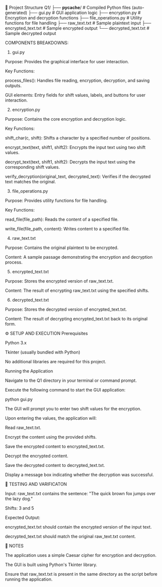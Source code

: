 📂 Project Structure
Q1/
├── __pycache__/                # Compiled Python files (auto-generated)
├── gui.py                      # GUI application logic
├── encryption.py               # Encryption and decryption functions
├── file_operations.py          # Utility functions for file handling
├── raw_text.txt                # Sample plaintext input
├── encrypted_text.txt          # Sample encrypted output
└── decrypted_text.txt          # Sample decrypted output

COMPONENTS BREAKDOWNS:
1. gui.py

Purpose: Provides the graphical interface for user interaction.

Key Functions:

process_files(): Handles file reading, encryption, decryption, and saving outputs.

GUI elements: Entry fields for shift values, labels, and buttons for user interaction.

2. encryption.py

Purpose: Contains the core encryption and decryption logic.

Key Functions:

shift_char(c, shift): Shifts a character by a specified number of positions.

encrypt_text(text, shift1, shift2): Encrypts the input text using two shift values.

decrypt_text(text, shift1, shift2): Decrypts the input text using the corresponding shift values.

verify_decryption(original_text, decrypted_text): Verifies if the decrypted text matches the original.

3. file_operations.py

Purpose: Provides utility functions for file handling.

Key Functions:

read_file(file_path): Reads the content of a specified file.

write_file(file_path, content): Writes content to a specified file.

4. raw_text.txt

Purpose: Contains the original plaintext to be encrypted.

Content: A sample passage demonstrating the encryption and decryption process.

5. encrypted_text.txt

Purpose: Stores the encrypted version of raw_text.txt.

Content: The result of encrypting raw_text.txt using the specified shifts.

6. decrypted_text.txt

Purpose: Stores the decrypted version of encrypted_text.txt.

Content: The result of decrypting encrypted_text.txt back to its original form.

⚙️ SETUP AND EXECUTION
Prerequisites

Python 3.x

Tkinter (usually bundled with Python)

No additional libraries are required for this project.

Running the Application

Navigate to the Q1 directory in your terminal or command prompt.

Execute the following command to start the GUI application:

python gui.py


The GUI will prompt you to enter two shift values for the encryption.

Upon entering the values, the application will:

Read raw_text.txt.

Encrypt the content using the provided shifts.

Save the encrypted content to encrypted_text.txt.

Decrypt the encrypted content.

Save the decrypted content to decrypted_text.txt.

Display a message box indicating whether the decryption was successful.

🧪 TESTING AND VARIFICATON

Input: raw_text.txt contains the sentence: "The quick brown fox jumps over the lazy dog."

Shifts: 3 and 5

Expected Output:

encrypted_text.txt should contain the encrypted version of the input text.

decrypted_text.txt should match the original raw_text.txt content.

📝 NOTES

The application uses a simple Caesar cipher for encryption and decryption.

The GUI is built using Python's Tkinter library.

Ensure that raw_text.txt is present in the same directory as the script before running the application.